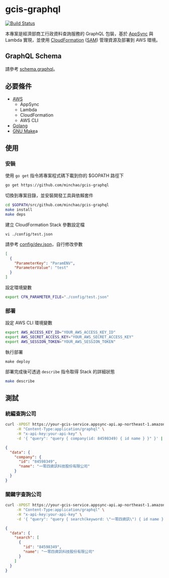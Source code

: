 # gcis-graphql

[![Build Status](https://travis-ci.com/minchao/gcis-graphql.svg?branch=master)](https://travis-ci.com/minchao/gcis-graphql)

本專案是經濟部商工行政資料查詢服務的 GraphQL 包裝，基於 [AppSync](https://aws.amazon.com/appsync/) 與 Lambda 實現，並使用 [CloudFormation](https://aws.amazon.com/cloudformation/) ([SAM](https://aws.amazon.com/tw/serverless/sam/)) 管理資源及部署到 AWS 環境。

## GraphQL Schema

請參考 [schema.graphql](./cloudformation/schema.graphql)。

## 必要條件

- [AWS](https://aws.amazon.com/)
  - AppSync
  - Lambda
  - CloudFormation
  - AWS CLI
- [Golang](https://golang.org/)
- [GNU Make](https://www.gnu.org/software/make/)a

## 使用

### 安裝

使用 `go get` 指令將專案程式碼下載到你的 $GOPATH 路徑下

```bash
go get https://github.com/minchao/gcis-graphql
```

切換到專案目錄，並安裝開發工具與依賴套件

```bash
cd $GOPATH/src/github.com/minchao/gcis-graphql
make install
make deps
```

建立 CloudFormation Stack 參數設定檔

```
vi ./config/test.json
```

請參考 [config/dev.json](./config/dev.json)，自行修改參數

```json
[
  {
    "ParameterKey": "ParamENV",
    "ParameterValue": "test"
  }
]
```

設定環境變數

```bash
export CFN_PARAMETER_FILE="./config/test.json"
```

### 部署

設定 AWS CLI 環境變數

```bash
export AWS_ACCESS_KEY_ID="YOUR_AWS_ACCESS_KEY_ID"
export AWS_SECRET_ACCESS_KEY="YOUR_AWS_SECRET_ACCESS_KEY"
export AWS_SESSION_TOKEN="YOUR_AWS_SESSION_TOKEN"
```

執行部署

```
make deploy
```

部署完成後可透過 `describe` 指令取得 Stack 的詳細狀態

```bash
make describe
```

## 測試

### 統編查詢公司

```bash
curl -XPOST https://your-gcis-service.appsync-api.ap-northeast-1.amazonaws.com/graphql \
     -H "Content-Type:application/graphql" \
     -H "x-api-key:your-api-key" \
     -d '{ "query": "query { company(id: 84598349) { id name } }" }' | jq
```

```json
{
  "data": {
    "company": {
      "id": "84598349",
      "name": "一零四資訊科技股份有限公司"
    }
  }
}
```

### 關鍵字查詢公司

```bash
curl -XPOST https://your-gcis-service.appsync-api.ap-northeast-1.amazonaws.com/graphql \
     -H "Content-Type:application/graphql" \
     -H "x-api-key:your-api-key" \
     -d '{ "query": "query { search(keyword: \"一零四資訊\") { id name } }" }' | jq
```

```json
{
  "data": {
    "search": [
      {
        "id": "84598349",
        "name": "一零四資訊科技股份有限公司"
      }
    ]
  }
}
```
